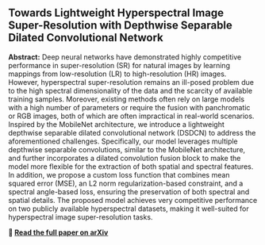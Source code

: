 ## Towards Lightweight Hyperspectral Image Super-Resolution with Depthwise Separable Dilated Convolutional Network

**Abstract:** 
Deep neural networks have demonstrated highly competitive performance in super-resolution (SR) for natural images by learning mappings from low-resolution (LR) to high-resolution (HR) images. However, hyperspectral super-resolution remains an ill-posed problem due to the high spectral dimensionality of the data and the scarcity of available training samples. Moreover, existing methods often rely on large models with a high number of parameters or require the fusion with panchromatic or RGB images, both of which are often impractical in real-world scenarios. Inspired by the MobileNet architecture, we introduce a lightweight depthwise separable dilated convolutional network (DSDCN) to address the aforementioned challenges. Specifically, our model leverages multiple depthwise separable convolutions, similar to the MobileNet architecture, and further incorporates a dilated convolution fusion block to make the model more flexible for the extraction of both spatial and spectral features. In addition, we propose a custom loss function that combines mean squared error (MSE), an L2 norm regularization-based constraint, and a spectral angle-based loss, ensuring the preservation of both spectral and spatial details. The proposed model achieves very competitive performance on two publicly available hyperspectral datasets, making it well-suited for hyperspectral image super-resolution tasks.

**🔗 [Read the full paper on arXiv](https://arxiv.org/abs/2505.03431)** 
